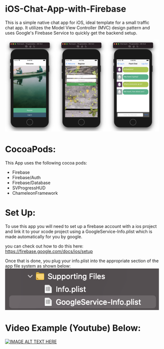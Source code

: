 # iOS-Chat-App-with-Firebase
This is a simple native chat app for iOS, ideal template for a small traffic chat app. It utilizes the Model View Controller (MVC) design pattern and uses Google's Firebase Service to quickly get the backend setup.

<img src="https://github.com/Darius0852/iOS-Chat-App-with-Firebase/blob/main/images/All.png" width="1000">

# CocoaPods:
This App uses the following cocoa pods:
- Firebase
- Firebase/Auth
- Firebase/Database
- SVProgressHUD
- ChameleonFramework

# Set Up:
To use this app you will need to set up a firebase account with a ios project and link it to your xcode project using a GoogleService-Info.plist which is made automatically for you by google.

you can check out how to do this here:
https://firebase.google.com/docs/ios/setup

Once that is done, you plug your info.plist into the appropriate section of the app file system as shown below:
<img src="https://github.com/Darius0852/iOS-Chat-App-with-Firebase/blob/main/images/files.png">


# Video Example (Youtube) Below:

[![IMAGE ALT TEXT HERE](https://img.youtube.com/vi/5DTDES-aq0k/0.jpg)](https://youtu.be/5DTDES-aq0k)
